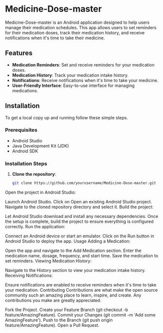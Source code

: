# Medicine-Dose-master

Medicine-Dose-master is an Android application designed to help users manage their medication schedules. This app allows users to set reminders for their medication doses, track their medication history, and receive notifications when it's time to take their medicine.

## Features

- **Medication Reminders**: Set and receive reminders for your medication doses.
- **Medication History**: Track your medication intake history.
- **Notifications**: Receive notifications when it's time to take your medicine.
- **User-Friendly Interface**: Easy-to-use interface for managing medications.

## Installation

To get a local copy up and running follow these simple steps.

### Prerequisites

- Android Studio
- Java Development Kit (JDK)
- Android SDK

### Installation Steps

1. **Clone the repository**:
   ```sh
   git clone https://github.com/yourusername/Medicine-Dose-master.git
Open the project in Android Studio:

Launch Android Studio.
Click on Open an existing Android Studio project.
Navigate to the cloned repository directory and select it.
Build the project:

Let Android Studio download and install any necessary dependencies.
Once the setup is complete, build the project to ensure everything is configured correctly.
Run the application:

Connect an Android device or start an emulator.
Click on the Run button in Android Studio to deploy the app.
Usage
Adding a Medication:

Open the app and navigate to the Add Medication section.
Enter the medication name, dosage, frequency, and start time.
Save the medication to set reminders.
Viewing Medication History:

Navigate to the History section to view your medication intake history.
Receiving Notifications:

Ensure notifications are enabled to receive reminders when it's time to take your medication.
Contributing
Contributions are what make the open source community such an amazing place to learn, inspire, and create. Any contributions you make are greatly appreciated.

Fork the Project.
Create your Feature Branch (git checkout -b feature/AmazingFeature).
Commit your Changes (git commit -m 'Add some AmazingFeature').
Push to the Branch (git push origin feature/AmazingFeature).
Open a Pull Request.
